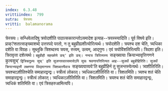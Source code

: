 ```yaml
---
index:  6.3.48
vrittiindex:  799
sutra:  त्रेस्त्रयः
vritti:  balamanorama 
---
```


त्रेस्त्रयः। सन्धिवेलादिषु त्रयोदशीति पाठात्सकारान्तोऽयमादेश इत्याह--त्रयस्स्यादिति। पूर्व विषये इति। प्राक्?शतात्सङ्ख्याशब्दे उत्तरपदे परतो, न तु बहुव्रीह्यशीत्योरित्यर्थः। त्रयोदशेति। त्रयश्च दश चेति, त्र्यधिका दशेति वा विग्रहः। सुब्लुकि त्रिशब्दस्य त्रयस्, रुत्वम्, उत्वम्, आद्गुणः। एवं त्रयोविंशतिरित्यपि। त्रिदशा इति। त्रिरावृत्ता दशेत्यर्थः। `बहुव्रीहौ सह्ख्येये डच्' इति डच्। नन्वत्र त्रिरित्यस्य `सङ्ख्यायाः क्रियाभ्यावृत्तिगणने कुत्वसुच्' `द्वित्रिचतुभ्र्यः सुच्' इति सुजन्तत्वात्समासेऽपि सुचः श्रवणापत्तिरित्यत आह--सुजर्थे बहुव्रीहिरिति। सुजर्थे क्रियाभ्यावृत्तौ लक्षणया विद्यमानस्य त्रिशब्दस्यैवात्र `सङ्ख्ययाव्यये'ति बहुव्रीहिर्न तु सुजन्तस्येत्यर्थः। त्र्यशीतिरिति। त्रयश्चाऽशीतिश्चेति समाहारद्वन्द्वः। स्त्रीत्वं लोकात्। त्र्यधिकाऽशीतिरिति वा। त्रिशतमिति। त्र्यश्च शतं चेति समाहारद्वन्द्वः। स्त्रीत्वं लोकात्। त्र्यधिकाऽसीतिरिति वा। त्रिशतमिति। त्रयश्च शतं चेति समाहारद्वन्द्वः, त्र्यधिकं शतिमिति वा। एवं त्रिसहरुआमित्यपि। 

